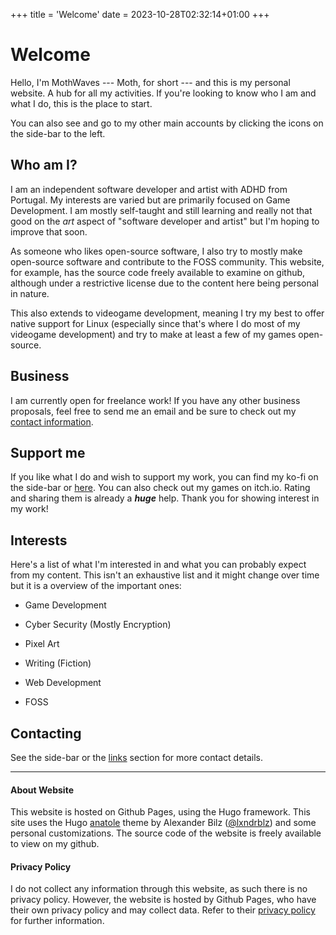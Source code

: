 +++
title = 'Welcome'
date = 2023-10-28T02:32:14+01:00
+++

# Welcome

Hello, I'm MothWaves --- Moth, for short --- and this is my personal website. A hub for all my activities. If you're looking to know who I am and what I do, this is the place to start.  

You can also see and go to my other main accounts by clicking the icons on the side-bar to the left.

## Who am I?

I am an independent software developer and artist with ADHD from Portugal. My interests are varied but are primarily focused on Game Development. I am mostly self-taught and still learning and really not that good on the *art* aspect of "software developer and artist" but I'm hoping to improve that soon.  

As someone who likes open-source software, I also try to mostly make open-source software and contribute to the FOSS community. This website, for example, has the source code freely available to examine on github, although under a restrictive license due to the content here being personal in nature. 

This also extends to videogame development, meaning I try my best to offer native support for Linux (especially since that's where I do most of my videogame development) and try to make at least a few of my games open-source.

## Business

I am currently open for freelance work! If you have any other business proposals, feel free to send me an email and be sure to check out my [contact information](./links/). 

## Support me

If you like what I do and wish to support my work, you can find my ko-fi on the side-bar or [here](https://ko-fi.com/mothwaves). You can also check out my games on itch.io. Rating and sharing them is already a ***huge*** help. Thank you for showing interest in my work!

## Interests

Here's a list of what I'm interested in and what you can probably expect from my content. This isn't an exhaustive list and it might change over time but it is a overview of the important ones:

- Game Development

- Cyber Security (Mostly Encryption)

- Pixel Art

- Writing (Fiction)

- Web Development

- FOSS

## Contacting

See the side-bar or the [links](./links/) section for more contact details.

---

#### About Website

This website is hosted on Github Pages, using the Hugo framework. This site uses the Hugo [anatole](https://github.com/lxndrblz/anatole) theme by Alexander Bilz ([@lxndrblz](https://github.com/lxndrblz/)) and some personal customizations. The source code of the website is freely available to view on my github. 

#### Privacy Policy

I do not collect any information through this website, as such there is no privacy policy. However, the website is hosted by Github Pages, who have their own privacy policy and may collect data. Refer to their [privacy policy](https://docs.github.com/en/site-policy/privacy-policies/github-privacy-statement) for further information.
